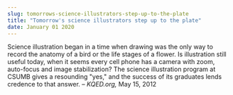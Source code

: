 ```yaml
---
slug: tomorrows-science-illustrators-step-up-to-the-plate
title: "Tomorrow's science illustrators step up to the plate"
date: January 01 2020
---
```


 
<p>
  Science illustration began in a time when drawing was the only way to record
  the anatomy of a bird or the life stages of a flower. Is illustration still
  useful today, when it seems every cell phone has a camera with zoom,
  auto-focus and image stabilization? The science illustration program at CSUMB
  gives a resounding "yes," and the success of its graduates lends credence to
  that answer. – <em>KQED.org,</em> May 15, 2012
</p>
 
